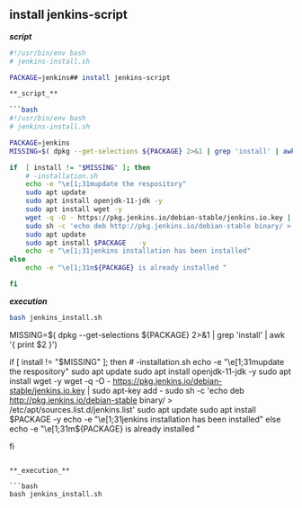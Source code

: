 ## install jenkins-script

**_script_**

```bash
#!/usr/bin/env bash
# jenkins-install.sh

PACKAGE=jenkins## install jenkins-script

**_script_**

```bash
#!/usr/bin/env bash
# jenkins-install.sh

PACKAGE=jenkins
MISSING=$( dpkg --get-selections ${PACKAGE} 2>&1 | grep 'install' | awk '{ print $2 }')

if  [ install != "$MISSING" ]; then
    # -installation.sh
    echo -e "\e[1;31mupdate the respository"
    sudo apt update
    sudo apt install openjdk-11-jdk -y
    sudo apt install wget -y
    wget -q -O - https://pkg.jenkins.io/debian-stable/jenkins.io.key | sudo apt-key add -
    sudo sh -c 'echo deb http://pkg.jenkins.io/debian-stable binary/ > /etc/apt/sources.list.d/jenkins.list'
    sudo apt update
    sudo apt install $PACKAGE   -y
    echo -e "\e[1;31jenkins installation has been installed"
else
    echo -e "\e[1;31m${PACKAGE} is already installed "

fi
```

**_execution_**

```bash
bash jenkins_install.sh
```
MISSING=$( dpkg --get-selections ${PACKAGE} 2>&1 | grep 'install' | awk '{ print $2 }')

if  [ install != "$MISSING" ]; then
    # -installation.sh
    echo -e "\e[1;31mupdate the respository"
    sudo apt update
    sudo apt install openjdk-11-jdk -y
    sudo apt install wget -y
    wget -q -O - https://pkg.jenkins.io/debian-stable/jenkins.io.key | sudo apt-key add -
    sudo sh -c 'echo deb http://pkg.jenkins.io/debian-stable binary/ > /etc/apt/sources.list.d/jenkins.list'
    sudo apt update
    sudo apt install $PACKAGE   -y
    echo -e "\e[1;31jenkins installation has been installed"
else
    echo -e "\e[1;31m${PACKAGE} is already installed "

fi
```

**_execution_**

```bash
bash jenkins_install.sh
```
